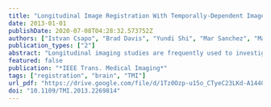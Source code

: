 ```yaml
---
title: "Longitudinal Image Registration With Temporally-Dependent Image Similarity Measure"
date: 2013-01-01
publishDate: 2020-07-08T04:28:32.573752Z
authors: ["Istvan Csapo", "Brad Davis", "Yundi Shi", "Mar Sanchez", "Martin Styner", "Marc Niethammer"]
publication_types: ["2"]
abstract: "Longitudinal imaging studies are frequently used to investigate temporal changes in brain morphology and often require spatial correspondence between images achieved through image registration. Beside morphological changes, image intensity may also change over time, for example when studying brain maturation. However, such intensity changes are not accounted for in image similarity measures for standard image registration methods. Hence, (i) local similarity measures, (ii) methods estimating intensity transformations between images, and (iii) metamorphosis approaches have been developed to either achieve robustness with respect to intensity changes or to simultaneously capture spatial and intensity changes. For these methods, longitudinal intensity changes are not explicitly modeled and images are treated as independent static samples. Here, we propose a model-based image similarity measure for longitudinal image registration that estimates a temporal model of intensity change using all available images simultaneously."
featured: false
publication: "*IEEE Trans. Medical Imaging*"
tags: ["registration", "brain", "TMI"]
url_pdf: "https://drive.google.com/file/d/1Tz0Ozp-u15o_CTyeC23LKd-A1440Vu5S"
doi: "10.1109/TMI.2013.2269814"
---
```


